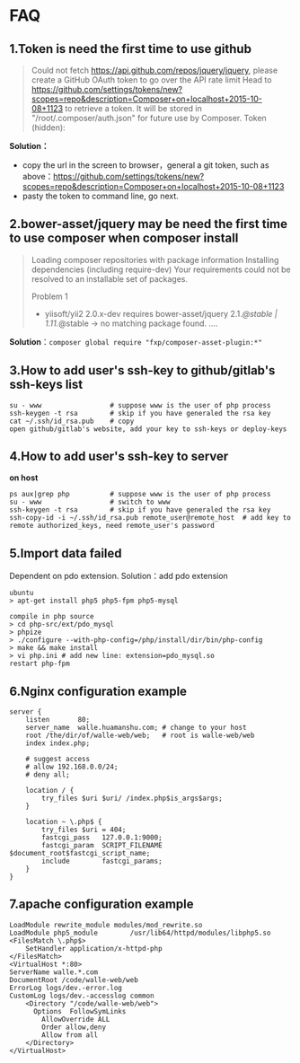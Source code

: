 FAQ
====

1.Token is need the first time to use github
-------------------------------------------------

>Could not fetch https://api.github.com/repos/jquery/jquery, please create a GitHub OAuth token to go over the API rate limit
Head to https://github.com/settings/tokens/new?scopes=repo&description=Composer+on+localhost+2015-10-08+1123
to retrieve a token. It will be stored in "/root/.composer/auth.json" for future use by Composer.
Token (hidden): 

**Solution：**

* copy the url in the screen to browser，general a git token, such as above：https://github.com/settings/tokens/new?scopes=repo&description=Composer+on+localhost+2015-10-08+1123
* pasty the token to command line, go next.

2.bower-asset/jquery may be need the first time to use composer when composer install
-----------------------------------------------------------------

>Loading composer repositories with package information
Installing dependencies (including require-dev)
Your requirements could not be resolved to an installable set of packages.
>
>  Problem 1
>    - yiisoft/yii2 2.0.x-dev requires bower-asset/jquery 2.1.*@stable | 1.11.*@stable -> no matching package found.
> ....

**Solution**：`composer global require "fxp/composer-asset-plugin:*"`

3.How to add user's ssh-key to github/gitlab's ssh-keys list
------------------------------------------------------------
```
su - www                 # suppose www is the user of php process
ssh-keygen -t rsa        # skip if you have generaled the rsa key
cat ~/.ssh/id_rsa.pub    # copy
open github/gitlab's website, add your key to ssh-keys or deploy-keys
```


4.How to add user's ssh-key to server
-------------------------------------------
**on host**
```
ps aux|grep php          # suppose www is the user of php process
su - www                 # switch to www
ssh-keygen -t rsa        # skip if you have generaled the rsa key
ssh-copy-id -i ~/.ssh/id_rsa.pub remote_user@remote_host  # add key to remote authorized_keys, need remote_user's password
```

5.Import data failed
----------
Dependent on pdo extension. Solution：add pdo extension
```
ubuntu
> apt-get install php5 php5-fpm php5-mysql

compile in php source
> cd php-src/ext/pdo_mysql
> phpize
> ./configure --with-php-config=/php/install/dir/bin/php-config
> make && make install
> vi php.ini # add new line: extension=pdo_mysql.so
restart php-fpm
```

6.Nginx configuration example
-----------------------------
```
server {
    listen       80;
    server_name  walle.huamanshu.com; # change to your host
    root /the/dir/of/walle-web/web;   # root is walle-web/web
    index index.php;

    # suggest access
    # allow 192.168.0.0/24;
    # deny all;

    location / {
        try_files $uri $uri/ /index.php$is_args$args;
    }

    location ~ \.php$ {
        try_files $uri = 404;
        fastcgi_pass   127.0.0.1:9000;
        fastcgi_param  SCRIPT_FILENAME  $document_root$fastcgi_script_name;
        include        fastcgi_params;
    }
}
```

7.apache configuration example
------------------------------

```
LoadModule rewrite_module modules/mod_rewrite.so
LoadModule php5_module        /usr/lib64/httpd/modules/libphp5.so
<FilesMatch \.php$>
    SetHandler application/x-httpd-php
</FilesMatch>
<VirtualHost *:80>
ServerName walle.*.com
DocumentRoot /code/walle-web/web
ErrorLog logs/dev.-error.log
CustomLog logs/dev.-accesslog common
    <Directory "/code/walle-web/web">
      Options  FollowSymLinks
        AllowOverride ALL
        Order allow,deny
        Allow from all
    </Directory>
</VirtualHost>
```